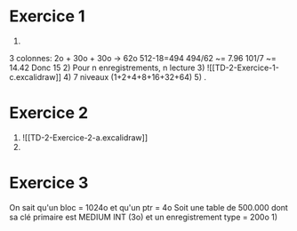 # Exercice 1
1) 
3 colonnes: 2o + 30o + 30o -> 62o
512-18=494
494/62 ~= 7.96
101/7 ~= 14.42
Donc 15
2) Pour n enregistrements, n lecture
3) ![[TD-2-Exercice-1-c.excalidraw]]
4) 7 niveaux (1+2+4+8+16+32+64)
5) .

# Exercice 2
1) ![[TD-2-Exercice-2-a.excalidraw]]
2) 


# Exercice 3

On sait qu'un bloc = 1024o et qu'un ptr = 4o
Soit une table de 500.000 dont sa clé primaire est MEDIUM INT (3o) et un enregistrement type = 200o
1) 
